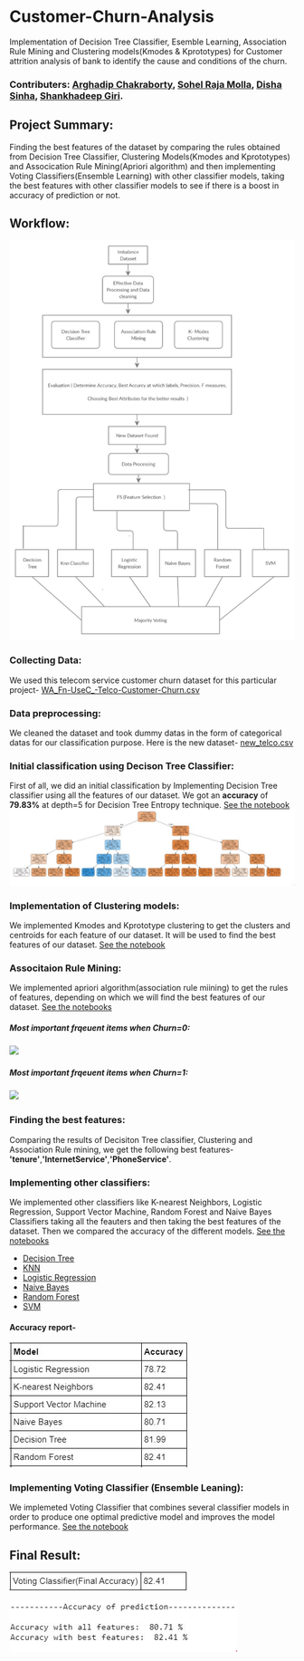 
# Customer-Churn-Analysis

Implementation of Decision Tree Classifier, Esemble Learning, Association Rule Mining and Clustering models(Kmodes & Kprototypes) for Customer attrition analysis of bank to identify the cause and conditions of the churn.

### Contributers: [Arghadip Chakraborty](https://github.com/arghac14), [Sohel Raja Molla](https://github.com/SohelRaja), [Disha Sinha](https://github.com/disha2sinha), [Shankhadeep Giri](https://github.com/shankha2018). 

## Project Summary:
Finding the best features of the dataset by comparing the rules obtained from Decision Tree Classifier, Clustering Models(Kmodes and Kprototypes) and Assocication Rule Mining(Apriori algorithm) and then implementing Voting Classifiers(Ensemble Learning) with other classifier models, taking the best features with other classifier models to see if there is a boost in accuracy of prediction or not.

## Workflow:
![](https://github.com/SohelRaja/Customer-Churn-Analysis/blob/master/Snapshots/workflow.jpg)

### Collecting Data:
We used this telecom service customer churn dataset for this particular project- [WA_Fn-UseC_-Telco-Customer-Churn.csv](https://github.com/arghac14/Customer-Churn-Analysis/blob/master/Decision%20Tree/WA_Fn-UseC_-Telco-Customer-Churn.csv)

### Data preprocessing:
We cleaned the dataset and took dummy datas in the form of categorical datas for our classification purpose.
Here is the new dataset- [new_telco.csv](https://github.com/SohelRaja/Customer-Churn-Analysis/blob/master/Decision%20Tree/new_telco.csv)

### Initial classification using Decison Tree Classifier:
First of all, we did an initial classification by Implementing Decision Tree classifier using all the features of our dataset.
We got an **accuracy** of **79.83%** at depth=5 for Decision Tree Entropy technique.
[See the notebook](https://github.com/SohelRaja/Customer-Churn-Analysis/blob/master/Decision%20Tree/Decision_Tree_Customer_Churn_v3.ipynb)
![](https://github.com/SohelRaja/Customer-Churn-Analysis/blob/master/Snapshots/ID3graph.JPG)

### Implementation of Clustering models:
We implemented Kmodes and Kprototype clustering to get the clusters and centroids for each feature of our dataset. It will be used to find the best features of our dataset.
[See the notebook](https://github.com/arghac14/Customer-Churn-Analysis/tree/master/Clustering)

### Associtaion Rule Mining:
We implemented apriori algorithm(association rule miining) to get the rules of features, depending on which we will find the best features of our dataset.
[See the notebooks](https://github.com/arghac14/Customer-Churn-Analysis/tree/master/Association%20Rule%20Mining)

##### Most important frqeuent items when Churn=0:
![](https://github.com/arghac14/Customer-Churn-Analysis/blob/master/Snapshots/apriori1.JPG)

##### Most important frqeuent items when Churn=1:
![](https://github.com/arghac14/Customer-Churn-Analysis/blob/master/Snapshots/apriori2.JPG)

### Finding the best features:
Comparing the results of Decisiton Tree classifier, Clustering and Association Rule mining, we get the following best features-
**'tenure'**,**'InternetService'**,**'PhoneService'**.

### Implementing other classifiers:
We implemented other classifiers like K-nearest Neighbors, Logistic Regression, Support Vector Machine, Random Forest and Naive Bayes Classifiers taking all the feauters and then taking the best features of the dataset. Then we compared the accuracy of the different models.
[See the notebooks](https://github.com/SohelRaja/Customer-Churn-Analysis/tree/master/Ensemble%20Learning/Other%20Classifiers)
* [Decision Tree](https://github.com/SohelRaja/Customer-Churn-Analysis/tree/master/Ensemble%20Learning/Other%20Classifiers/Decision%20Tree)
* [KNN](https://github.com/disha2sinha/Customer-Churn-Analysis/tree/master/Ensemble%20Learning/Other%20Classifiers/KNN)
* [Logistic Regression](https://github.com/shankha2018/Customer-Churn-Analysis/tree/master/Ensemble%20Learning/Other%20Classifiers/Logistic%20Regression)
* [Naive Bayes](https://github.com/shankha2018/Customer-Churn-Analysis/tree/master/Ensemble%20Learning/Other%20Classifiers/Naive%20Bayes)
* [Random Forest](https://github.com/SohelRaja/Customer-Churn-Analysis/tree/master/Ensemble%20Learning/Other%20Classifiers/Random%20Forest)
* [SVM](https://github.com/disha2sinha/Customer-Churn-Analysis/tree/master/Ensemble%20Learning/Other%20Classifiers/SVC)
#### Accuracy report-
![](https://github.com/SohelRaja/Customer-Churn-Analysis/blob/master/Snapshots/other%20classifiers.JPG)

### Implementing Voting Classifier (Ensemble Leaning):
We implemeted Voting Classifier that combines several classifier models in order to produce one optimal predictive model and improves the model performance.
[See the notebook](https://github.com/arghac14/Customer-Churn-Analysis/tree/master/Ensemble%20Learning/Voting%20Classifier)

## Final Result:
![](https://github.com/SohelRaja/Customer-Churn-Analysis/blob/master/Snapshots/voting.JPG)

![](https://github.com/SohelRaja/Customer-Churn-Analysis/blob/master/Snapshots/accc.JPG)


   


